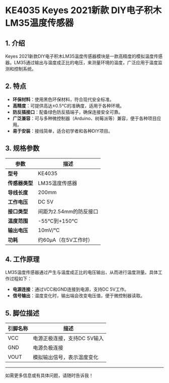 
# KE4035 Keyes 2021新款 DIY电子积木 LM35温度传感器

## 1. 介绍

Keyes 2021新款DIY电子积木LM35温度传感器模块是一款高精度的模拟温度传感器。LM35通过输出与温度成正比的电压，来测量环境的温度，广泛应用于温度监测和控制系统。

## 2. 特点

- **环保材料**：使用黑色环保材料，符合现代安全标准。
- **高精度**：可提供高达±0.5°C的准确度，适用于各种环境。
- **防反插接口**：配备绿色防反插端子，确保连接安全可靠。
- **广泛兼容**：可与多种微控制器（Arduino、树莓派等）兼容，便于各种项目应用。
- **易于安装**：接线简单，适合初学者和各种DIY项目。

## 3. 规格参数

| 参数          | 描述                     |
|---------------|-------------------------|
| **型号**      | KE4035                  |
| **传感器类型**| LM35温度传感器         |
| **导线长度**  | 200mm                   |
| **工作电压**  | DC 5V                   |
| **接口类型**  | 间距为2.54mm的防反接口   |
| **温度范围**  | -55°C到+150°C          |
| **输出电压**  | 10mV/°C                 |
| **功耗**      | 约60µA（在5V工作时）    |

## 4. 工作原理

LM35温度传感器通过产生与温度成正比的电压输出，从而进行温度测量。具体工作过程如下：

- **电源连接**：通过VCC和GND连接到电源，支持DC 5V工作。
- **信号输出**：温度变化时，输出端会改变电压值，便于微控制器读取。

## 5. 脚位描述

| 引脚名称 | 描述                             |
|----------|----------------------------------|
| VCC      | 电源正极连接，支持DC 5V输入    |
| GND      | 电源负极连接                     |
| VOUT     | 模拟输出信号，表示温度变化      |

---

如需更多信息或有具体问题，请随时告诉我！

